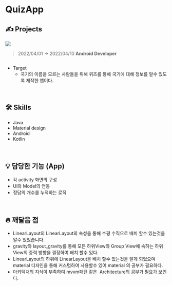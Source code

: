 # QuizApp

## ✍️ Projects
  <img src=https://user-images.githubusercontent.com/45085480/166191289-a5e33cc0-77a1-4ec1-ab99-11d6f62dcde0.png>


> 2022/04/01 -> 2022/04/10
> **Android Developer**


<div style="display: flex;">
  <img src="" alt=""/>
  <img src="" alt=""/>
</div>

- Target
    - 국기의 이름을 모르는 사람들을 위해 퀴즈를 통해 국기에 대해 정보를 알수 있도록 제작한 앱이다.

<br/>

## 🛠 Skills

- Java
- Material design
- Android
- Kotlin

<br/>


## 💡 담당한 기능 (App)

- 각 activity 화면의 구성
- UI와 Model의 연동      
- 정답의 개수를 누적하는 로직

<br/>

## 🔥 깨달음 점

- LinearLayout의 LinearLayout의 속성을 통해 수평 수직으로 배치 할수 있는것을 알수 있었습니다. 
- gravity와 layout_gravity를 통해  모든 하위View와 Group View에 속하는 하위 View의 중력 방향을 결정하여 배치 할수 있다.
- LinearLayout의 하위에 LinearLayout을 배치 할수 있는것을 알게 되었으며 material 디자인을 통해 커스텀하여 사용할수 있어 material 의 공부가 필요하다.
- 아키텍처의 지식이 부족하여 mvvm패턴 같은  Architecture의 공부가 필요가 보인다. 

<br/>
<br/>

 
  
  
</details>

